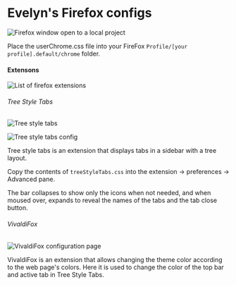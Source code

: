 # Evelyn's Firefox configs

![Firefox window open to a local project](/firefox/screens/ff.png?raw=true)

Place the userChrome.css file into your FireFox `Profile/[your profile].default/chrome` folder.

#### Extensons

![List of firefox extensions](/firefox/screens/ext.png?raw=true)

###### Tree Style Tabs

![Tree style tabs](/firefox/screens/tst.png?raw=true)

![Tree style tabs config](/firefox/tst.png?raw=true)

Tree style tabs is an extension that displays tabs in a sidebar with a tree layout.

Copy the contents of `treeStyleTabs.css` into the extension -> preferences -> Advanced pane.

The bar collapses to show only the icons when not needed, and when moused over, expands to reveal the names of the tabs and the tab close button.

###### VivaldiFox

![VivaldiFox configuration page](/firefox/vivaldifox.png?raw=true)

VivaldiFox is an extension that allows changing the theme color according to the web page's colors. Here it is used to change the color of the top bar and active tab in Tree Style Tabs.
